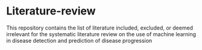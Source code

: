 # Literature-review
This repository contains the list of literature included, excluded, or deemed irrelevant for the systematic literature review on the use of machine learning in disease detection and prediction of disease progression
